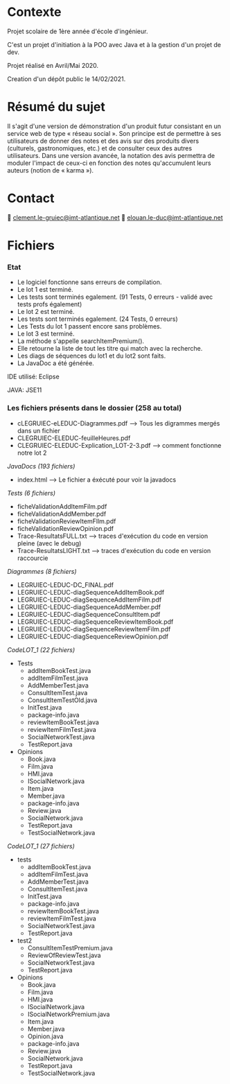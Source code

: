 # Contexte

Projet scolaire de 1ère année d'école d'ingénieur.

C'est un projet d'initiation à la POO avec Java et à la gestion d'un projet de dev.

Projet réalisé en Avril/Mai 2020.

Creation d'un dépôt public le 14/02/2021.


# Résumé du sujet

Il s'agit d'une version de démonstration d'un produit futur consistant en un service web de type « réseau social ». Son principe est de permettre à ses utilisateurs de donner des notes et des avis sur des produits divers (culturels, gastronomiques, etc.) et de consulter ceux des autres utilisateurs. Dans une version avancée, la notation des avis permettra de moduler l'impact de ceux-ci en fonction des notes qu'accumulent leurs auteurs (notion de « karma »).

# Contact

:email: clement.le-gruiec@imt-atlantique.net
:email: elouan.le-duc@imt-atlantique.net

# Fichiers

### Etat

  - Le logiciel fonctionne sans erreurs de compilation.
  - Le lot 1 est terminé.
  - Les tests sont terminés egalement. (91 Tests, 0 erreurs - validé avec tests profs également)
  - Le lot 2 est terminé. 
  - Les tests sont terminés egalement. (24 Tests, 0 erreurs)
  - Les Tests du lot 1 passent encore sans problèmes.
  - Le lot 3 est terminé. 
  - La méthode s'appelle searchItemPremium().
  -  Elle retourne la liste de tout les titre qui match avec la recherche.
  - Les diags de séquences du lot1 et du lot2 sont faits.
  - La JavaDoc a été générée.
 
 
IDE utilisé: Eclipse

JAVA: JSE11

### Les fichiers présents dans le dossier (258 au total)

- cLEGRUIEC-eLEDUC-Diagrammes.pdf  --> Tous les digrammes mergés dans un fichier
- CLEGRUIEC-ELEDUC-feuilleHeures.pdf
- CLEGRUIEC-ELEDUC-Explication_LOT-2-3.pdf --> comment fonctionne notre lot 2

_JavaDocs  (193 fichiers)_
- index.html --> Le fichier a éxécuté pour voir la javadocs

_Tests  (6 fichiers)_
- ficheValidationAddItemFilm.pdf
- ficheValidationAddMember.pdf
- ficheValidationReviewItemFIlm.pdf
- ficheValidationReviewOpinion.pdf
- Trace-ResultatsFULL.txt   --> traces d'exécution du code en version pleine (avec le debug)
- Trace-ResultatsLIGHT.txt  --> traces d'exécution du code en version raccourcie

_Diagrammes (8 fichiers)_
- LEGRUIEC-LEDUC-DC_FINAL.pdf
- LEGRUIEC-LEDUC-diagSequenceAddItemBook.pdf
- LEGRUIEC-LEDUC-diagSequenceAddItemFilm.pdf
- LEGRUIEC-LEDUC-diagSequenceAddMember.pdf
- LEGRUIEC-LEDUC-diagSequenceConsultItem.pdf
- LEGRUIEC-LEDUC-diagSequenceReviewItemBook.pdf
- LEGRUIEC-LEDUC-diagSequenceReviewItemFilm.pdf
- LEGRUIEC-LEDUC-diagSequenceReviewOpinion.pdf

_CodeLOT_1 (22 fichiers)_
- Tests
  - addItemBookTest.java
  - addItemFilmTest.java
  - AddMemberTest.java
  - ConsultItemTest.java
  - ConsultItemTestOld.java
  - InitTest.java
  - package-info.java
  - reviewItemBookTest.java
  - reviewItemFilmTest.java
  - SocialNetworkTest.java
  - TestReport.java
- Opinions
  - Book.java
  - Film.java
  - HMI.java
  - ISocialNetwork.java
  - Item.java
  - Member.java
  - package-info.java
  - Review.java
  - SocialNetwork.java
  - TestReport.java
  - TestSocialNetwork.java

_CodeLOT_1 (27 fichiers)_
- tests
  - addItemBookTest.java
  - addItemFilmTest.java
  - AddMemberTest.java
  - ConsultItemTest.java
  - InitTest.java
  - package-info.java
  - reviewItemBookTest.java
  - reviewItemFilmTest.java
  - SocialNetworkTest.java
  - TestReport.java
- test2
  - ConsultItemTestPremium.java
  - ReviewOfReviewTest.java
  - SocialNetworkTest.java
  - TestReport.java
- Opinions
  - Book.java
  - Film.java
  - HMI.java
  - ISocialNetwork.java
  - ISocialNetworkPremium.java
  - Item.java
  - Member.java
  - Opinion.java
  - package-info.java
  - Review.java
  - SocialNetwork.java
  - TestReport.java
  - TestSocialNetwork.java
